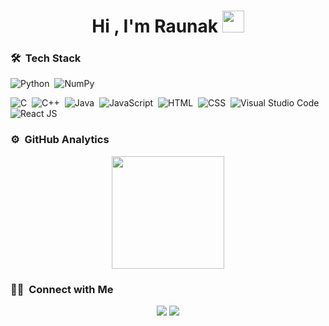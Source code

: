 <h1 align="center">Hi , I'm Raunak <img src="https://media.giphy.com/media/TEnXkcsHrP4YedChhA/giphy.gif" width="35"></h1>

### 🛠 &nbsp;Tech Stack

![Python](https://img.shields.io/badge/-Python-05122A?style=flat&logo=python)&nbsp;
![NumPy](https://img.shields.io/badge/numpy-%23013243.svg?style=flat&logo=numpy&logoColor=white)

![C](https://img.shields.io/badge/-C-05122A?style=flat&logo=C&logoColor=A8B9CC)&nbsp;
![C++](https://img.shields.io/badge/-C++-05122A?style=flat&logo=C%2B%2B&logoColor=00599C)&nbsp;
![Java](https://img.shields.io/badge/-Java-05122A?style=flat&logo=java&logoColor=00599C)&nbsp;
![JavaScript](https://img.shields.io/badge/-JavaScript-05122A?style=flat&logo=javascript)&nbsp;
![HTML](https://img.shields.io/badge/-HTML-05122A?style=flat&logo=HTML5)&nbsp;
![CSS](https://img.shields.io/badge/-CSS-05122A?style=flat&logo=CSS3&logoColor=1572B6)&nbsp;
![Visual Studio Code](https://img.shields.io/badge/-Visual%20Studio%20Code-05122A?style=flat&logo=visual-studio-code&logoColor=007ACC)&nbsp;
![React JS](https://img.shields.io/badge/-ReactJs-61DAFB?logo=react&logoColor=00599C&style=plastic)&nbsp;

### ⚙️ &nbsp;GitHub Analytics

<p align="center">
<a href="https://github.com/code-wizard123">
  <img height="180em" src="https://github-readme-stats-eight-theta.vercel.app/api?username=code-wizard123&show_icons=true&theme=algolia&include_all_commits=true&count_private=true"/>
</a>
</p>

 ### 🤝🏻 &nbsp;Connect with Me

<p align="center">
<a href="https://www.linkedin.com/in/raunak-singh-kalsi-b9846b22b/"><img src="https://img.shields.io/badge/-MyLinkedIn-0077B5?style=flat&logo=Linkedin&logoColor=white"/></a>
<a href="rskalsi39@gmail.com"><img src="https://img.shields.io/badge/-rskalsi39@gmail.com-D14836?style=flat&logo=Gmail&logoColor=white"/></a>
</p>
